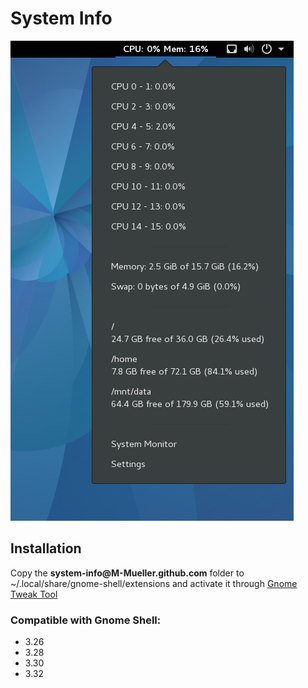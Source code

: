 System Info
===========

![screenshot](screenshot.png)

Installation
------------
Copy the **system-info@<span>M-Mueller.github</span>.com** folder to ~/.local/share/gnome-shell/extensions and activate it through [Gnome Tweak Tool](http://wiki.gnome.org/GnomeTweakTool)

### Compatible with Gnome Shell:
- 3.26
- 3.28
- 3.30
- 3.32
